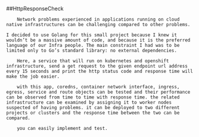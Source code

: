 ##HttpResponseCheck

        Network problems experienced in applications running on cloud native infrastructures can be challenging compared to other problems. 

	I decided to use Golang for this small project because I knew it wouldn’t be a massive amount of code, and because it is the preferred language of our Infra people. The main constraint I had was to be limited only to Go’s standard library: no external dependencies.

        Here, a service that will run on kubernetes and openshift infrastructure, send a get request to the given endpoint url address every 15 seconds and print the http status code and response time will make the job easier.

        with this app, coredns, container network interface, ingress, egress, service and route objects can be tested and their performance can be observed from time to time with response time. the related infrastructure can be examined by assigning it to worker nodes suspected of having problems. it can be deployed to two different projects or clusters and the response time between the two can be compared.

        you can easily implement and test.